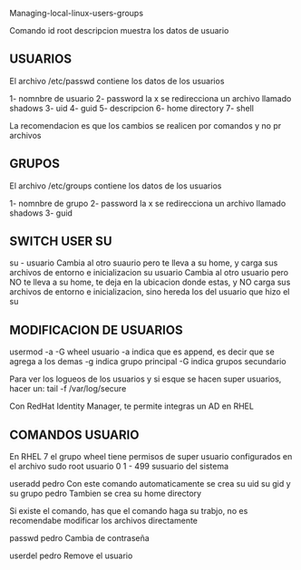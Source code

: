 Managing-local-linux-users-groups

Comando id root
descripcion muestra los datos de usuario

USUARIOS
-------------------
El archivo /etc/passwd contiene los datos de los usuarios

1- nomnbre de usuario
2- password la x se redirecciona  un archivo llamado shadows
3- uid
4- guid
5- descripcion
6- home directory
7- shell

La recomendacion es que los cambios se realicen por comandos y no pr archivos

GRUPOS
--------------------
El archivo /etc/groups contiene los datos de los usuarios

1- nomnbre de grupo
2- password la x se redirecciona  un archivo llamado shadows
3- guid

SWITCH USER SU
--------------------
su - usuario
Cambia al otro suaurio pero te lleva a su home, y carga sus archivos de entorno e inicializacion
su usuario
Cambia al otro usuario pero NO te lleva a su home, te deja en la ubicacion donde estas, y NO carga sus archivos de entorno e inicializacion, sino hereda los del usuario que hizo el su


MODIFICACION DE USUARIOS
-------------------------
usermod -a -G wheel usuario
-a indica que es append, es decir que se agrega a los demas
-g indica grupo principal
-G indica grupos secundario

Para ver los logueos de los usuarios y si esque se hacen super usuarios, hacer un:
tail -f /var/log/secure

Con RedHat Identity Manager, te permite integras un AD en RHEL

COMANDOS USUARIO
-------------------------

En RHEL 7 el grupo wheel tiene permisos de super usuario configurados en el archivo sudo
root usuario 0
1 - 499 susuario del sistema

useradd pedro
Con este comando automaticamente se crea su uid su gid y su grupo pedro
Tambien se crea su home directory

Si existe el comando, has que el comando haga su trabjo, no es recomendabe modificar los archivos directamente

passwd pedro
Cambia de contraseña

userdel pedro
Remove el usuario











